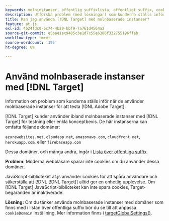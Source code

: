 ```yaml
---
keywords: molninstanser, offentlig suffixlista, offentligt suffix, cookie, cookie, cookie från första part, cookie från första part, azurewebsites.net, cloudapp.net, amazonaws.com, cloudfront.net, herokuapp.com, firebaseapp.com, targetGlobalSettings, cookieDomain, cloud instances5, cloud instances6, cloud instances7, cloud instances8, cloud instances9, public suffix list0, public suffix list1, public suffix list2, public suffix list3, public suffix list4, public suffix list5
description: Utforska problem (med lösningar) som kunderna ställs inför när de använder molnbaserade instanser för att testa [!DNL Adobe Target] eller för konceptbevisändamål.
title: Kan jag använda [!DNL Target] med molnbaserade instanser?
feature: at.js
exl-id: 4b24fdc0-6c74-4b29-bbf9-7a761d4564a2
source-git-commit: e5bae1ac9485c3e1d7c55e6386f332755196ffab
workflow-type: tm+mt
source-wordcount: '195'
ht-degree: 0%

---
```


# Använd molnbaserade instanser med [!DNL Target]

Information om problem som kunderna ställs inför när de använder molnbaserade instanser för att testa [!DNL Adobe Target].

[!DNL Target] kunder använder ibland molnbaserade instanser med [!DNL Target] för testning eller enkla konceptbevis. De här instanserna kan omfatta följande domäner:

`azurewebsites.net`, `cloudapp.net`, `amazonaws.com`, `cloudfront.net`, `herokuapp.com`, eller `firebaseapp.com`

Dessa domäner, och många andra, ingår i [Lista över offentliga suffix](https://publicsuffix.org/list/public_suffix_list.dat).

**Problem:** Moderna webbläsare sparar inte cookies om du använder dessa domäner.

JavaScript-biblioteket at.js använder cookies för att spåra användare och säkerställa att [!DNL [!DNL Target]] alltid ger en enhetlig upplevelse. Om [!DNL Target] JavaScript-biblioteket kan inte spara cookies, Target-begäranden är inaktiverade.

**Lösning:** Om du tänker använda molnbaserade instanser med domäner som finns med i listan över offentliga suffix bör du se till att anpassa `cookieDomain` inställning. Mer information finns i [targetGlobalSettings()](/help/dev/implement/client-side/atjs/atjs-functions/targetglobalsettings.md).
